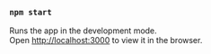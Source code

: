 
### `npm start`

Runs the app in the development mode.<br>
Open [http://localhost:3000](http://localhost:3000) to view it in the browser.